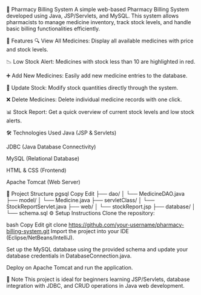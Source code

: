 💊 Pharmacy Billing System
A simple web-based Pharmacy Billing System developed using Java, JSP/Servlets, and MySQL. This system allows pharmacists to manage medicine inventory, track stock levels, and handle basic billing functionalities efficiently.

🚀 Features
🔍 View All Medicines: Display all available medicines with price and stock levels.

📉 Low Stock Alert: Medicines with stock less than 10 are highlighted in red.

➕ Add New Medicines: Easily add new medicine entries to the database.

🔁 Update Stock: Modify stock quantities directly through the system.

❌ Delete Medicines: Delete individual medicine records with one click.

📊 Stock Report: Get a quick overview of current stock levels and low stock alerts.

🛠️ Technologies Used
Java (JSP & Servlets)

JDBC (Java Database Connectivity)

MySQL (Relational Database)

HTML & CSS (Frontend)

Apache Tomcat (Web Server)

📁 Project Structure
pgsql
Copy
Edit
├── dao/
│   └── MedicineDAO.java
├── model/
│   └── Medicine.java
├── servletClass/
│   └── StockReportServlet.java
├── web/
│   └── stockReport.jsp
├── database/
│   └── schema.sql
⚙️ Setup Instructions
Clone the repository:

bash
Copy
Edit
git clone https://github.com/your-username/pharmacy-billing-system.git
Import the project into your IDE (Eclipse/NetBeans/IntelliJ).

Set up the MySQL database using the provided schema and update your database credentials in DatabaseConnection.java.

Deploy on Apache Tomcat and run the application.

📌 Note
This project is ideal for beginners learning JSP/Servlets, database integration with JDBC, and CRUD operations in Java web development.
